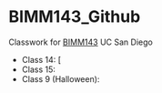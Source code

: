 # BIMM143_Github
Classwork for [BIMM143](https://bioboot.github.io/bimm143_F24) UC San Diego

- Class 14: [
- Class 15:
- Class 9 (Halloween):
